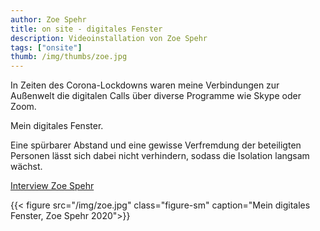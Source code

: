 ```yaml
---
author: Zoe Spehr
title: on site - digitales Fenster
description: Videoinstallation von Zoe Spehr
tags: ["onsite"]
thumb: /img/thumbs/zoe.jpg
---
```


In Zeiten des Corona-Lockdowns waren meine Verbindungen zur Außenwelt die digitalen Calls über diverse Programme wie Skype oder Zoom.  

Mein digitales Fenster.  

Eine spürbarer Abstand und eine gewisse Verfremdung der beteiligten Personen lässt sich dabei nicht verhindern, sodass die Isolation langsam wächst.  

[Interview Zoe Spehr](https://aporee.org/blz/BLZzoe.mp3)  

{{< figure src="/img/zoe.jpg" class="figure-sm" caption="Mein digitales Fenster, Zoe Spehr 2020">}}
